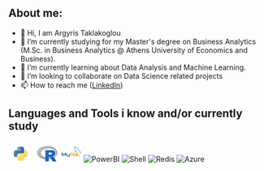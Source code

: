 ## About me:

- 👋 Hi, I am Argyris Taklakoglou
- 🔭 I’m currently studying for my Master's degree on Business Analytics (M.Sc. in Business Analytics @ Athens University of Economics and Business).
- 🌱 I’m currently learning about Data Analysis and Machine Learning.
- 💞️ I’m looking to collaborate on Data Science related projects
- 📫 How to reach me ([LinkedIn](https://www.linkedin.com/in/argyris-taklakoglou-b3b089184/))

<!--
**ArgTaklakoglou/ArgTaklakoglou** is a ✨ _special_ ✨ repository because its `README.md` (this file) appears on your GitHub profile.
--->

## Languages and Tools i know and/or currently study

<img src="https://raw.githubusercontent.com/github/explore/80688e429a7d4ef2fca1e82350fe8e3517d3494d/topics/python/python.png" alt="Python" height="40" style="vertical-align:top; margin:4px"> <img src="https://raw.githubusercontent.com/github/explore/80688e429a7d4ef2fca1e82350fe8e3517d3494d/topics/r/r.png" alt="r" height="40" style="vertical-align:top; margin:4px">   <img src="https://raw.githubusercontent.com/devicons/devicon/master/icons/mysql/mysql-original-wordmark.svg" alt="mysql" width="40" height="40"/> </a>  <img src='https://github.com/microsoft/PowerBI-Icons/blob/main/PNG/Icon-Obsolete2020Black.png' alt='PowerBI' height='40'> <img src='https://e7.pngegg.com/pngimages/704/597/png-clipart-computer-icons-command-line-interface-linux-system-console-command-line-icon-miscellaneous-text-thumbnail.png' alt='Shell' height='40'>   <img src='https://cdn4.iconfinder.com/data/icons/redis-2/1451/Untitled-2-512.png' alt='Redis' height='40'>  <img src='https://upload.wikimedia.org/wikipedia/commons/thumb/a/a8/Microsoft_Azure_Logo.svg/1200px-Microsoft_Azure_Logo.svg.png' alt='Azure' height='30'>  







